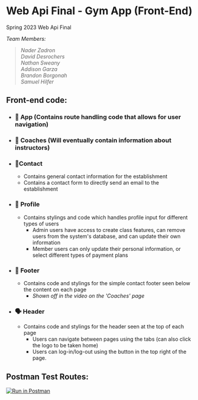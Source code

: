 # Web Api Final - Gym App (Front-End)

Spring 2023 Web Api Final

_Team Members:_

> _Nader Zadron_<br>
>_David Desrochers_<br>
>_Nathan Sweany_<br>
>_Addison Garza_<br>
>_Brandon Borgonah_<br>
>_Samuel Hilfer_<br>



## Front-end code:
- ### 📱 App (Contains route handling code that allows for user navigation)
- ### 📛 Coaches (Will eventually contain information about instructors)
- ### 📝Contact
    - Contains general contact information for the establishment
    - Contains a contact form to directly send an email to the establishment
- ### 🔳 Profile
    - Contains stylings and code which handles profile input for different types of users
        - Admin users have access to create class features, can remove users from the system's database, and can update their own information
        - Member users can only update their personal information, or select different types of payment plans 
- ### 🦶 Footer
    - Contains code and stylings for the simple contact footer seen below the content on each page 
        - _Shown off in the video on the 'Coaches' page_ 
- ### 🗣️ Header
    - Contains code and stylings for the header seen at the top of each page
        - Users can navigate between pages using the tabs (can also click the logo to be taken home)
        - Users can log-in/log-out using the button in the top right of the page.  


## Postman Test Routes:

[![Run in Postman](https://run.pstmn.io/button.svg)](https://app.getpostman.com/run-collection/22241646-c6ae8f9c-005f-4f22-9e56-00274f9995d4?action=collection%2Ffork&collection-url=entityId%3D22241646-c6ae8f9c-005f-4f22-9e56-00274f9995d4%26entityType%3Dcollection%26workspaceId%3D345d5336-45b0-4725-8e70-42642449c842)
